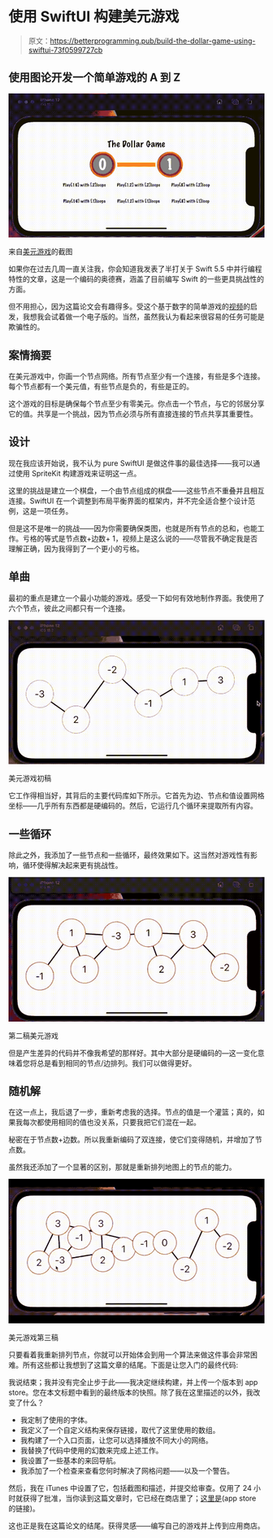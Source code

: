 # 使用 SwiftUI 构建美元游戏

> 原文：<https://betterprogramming.pub/build-the-dollar-game-using-swiftui-73f0599727cb>

## 使用图论开发一个简单游戏的 A 到 Z

![](img/4dcb9a2ee93a95bdc1c9203d2246c375.png)

来自[美元游戏](https://apps.apple.com/app/id1607755511)的截图

如果你在过去几周一直关注我，你会知道我发表了半打关于 Swift 5.5 中并行编程特性的文章，这是一个编码的奥德赛，涵盖了目前编写 Swift 的一些更具挑战性的方面。

但不用担心，因为这篇论文会有趣得多。受这个基于数字的简单游戏的[视频](https://www.youtube.com/watch?v=U33dsEcKgeQ&t=58s)的启发，我想我会试着做一个电子版的。当然，虽然我认为看起来很容易的任务可能是欺骗性的。

## 案情摘要

在美元游戏中，你画一个节点网络。所有节点至少有一个连接，有些是多个连接。每个节点都有一个美元值，有些节点是负的，有些是正的。

这个游戏的目标是确保每个节点至少有零美元。你点击一个节点，与它的邻居分享它的值。共享是一个挑战，因为节点必须与所有直接连接的节点共享其重要性。

## 设计

现在我应该开始说，我不认为 pure SwiftUI 是做这件事的最佳选择——我可以通过使用 SpriteKit 构建游戏来证明这一点。

这里的挑战是建立一个棋盘，一个由节点组成的棋盘——这些节点不重叠并且相互连接。SwiftUI 在一个调整到布局平衡界面的框架内，并不完全适合整个设计范例，这是一项任务。

但是这不是唯一的挑战——因为你需要确保类图，也就是所有节点的总和，也能工作。亏格的等式是节点数+边数+ 1，视频上是这么说的——尽管我不确定我是否理解正确，因为我得到了一个更小的亏格。

## 单曲

最初的重点是建立一个最小功能的游戏。感受一下如何有效地制作界面。我使用了六个节点，彼此之间都只有一个连接。

![](img/f56567343aa28065c827b160fcbc5e81.png)

美元游戏初稿

它工作得相当好，其背后的主要代码库如下所示。它首先为边、节点和值设置网格坐标——几乎所有东西都是硬编码的。然后，它运行几个循环来提取所有内容。

## 一些循环

除此之外，我添加了一些节点和一些循环，最终效果如下。这当然对游戏性有影响，循环使得解决起来更有挑战性。

![](img/4d118c9222e10a8ea575423e31f27992.png)

第二稿美元游戏

但是产生差异的代码并不像我希望的那样好。其中大部分是硬编码的—这一变化意味着您将总是看到相同的节点/边排列。我们可以做得更好。

## 随机解

在这一点上，我后退了一步，重新考虑我的选择。节点的值是一个灌篮；真的，如果我每次都使用相同的值也没关系，只要我把它们混在一起。

秘密在于节点数+边数。所以我重新编码了双连接，使它们变得随机，并增加了节点数。

虽然我还添加了一个显著的区别，那就是重新排列地图上的节点的能力。

![](img/94b85f04fdaa91056f964589857ea000.png)

美元游戏第三稿

只要看着我重新排列节点，你就可以开始体会到用一个算法来做这件事会非常困难。所有这些都让我想到了这篇文章的结尾。下面是让您入门的最终代码:

我说结束；我并没有完全止步于此——我决定继续构建，并上传一个版本到 app store。您在本文标题中看到的最终版本的快照。除了我在这里描述的以外，我改变了什么？

*   我定制了使用的字体。
*   我定义了一个自定义结构来保存链接，取代了这里使用的数组。
*   我构建了一个入口页面，让您可以选择播放不同大小的网络。
*   我替换了代码中使用的幻数来完成上述工作。
*   我设置了一些基本的来回导航。
*   我添加了一个检查来查看您何时解决了网格问题——以及一个警告。

然后，我在 iTunes 中设置了它，包括截图和描述，并提交给审查。仅用了 24 小时就获得了批准，当你读到这篇文章时，它已经在商店里了；[这里是](https://apps.apple.com/app/thedollargame/id1607755511)(app store 的链接)。

这也正是我在这篇论文的结尾。获得灵感——编写自己的游戏并上传到应用商店。